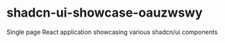 # shadcn-ui-showcase-oauzwswy
Single page React application showcasing various shadcn/ui components
